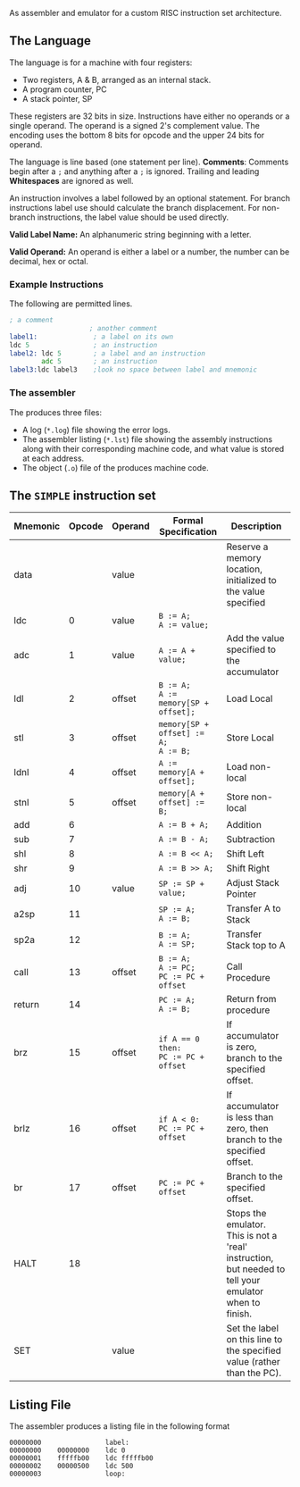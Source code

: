 As assembler and emulator for a custom RISC instruction set architecture.


## The Language
The language is for a machine with four registers:
- Two registers, A & B, arranged as an internal stack.
- A program counter, PC
- A stack pointer, SP

These registers are 32 bits in size. Instructions have either no operands or a single operand. The
operand is a signed 2's complement value. The encoding uses the bottom 8 bits for opcode and
the upper 24 bits for operand.


The language is line based (one statement per line). **Comments**: Comments begin after a `;` and anything after a `;` is ignored. Trailing and leading **Whitespaces** are ignored as well.

An instruction involves a label followed by an optional statement. For branch instructions label use should calculate the branch displacement. For non-branch instructions, the label value should be used directly.

**Valid Label Name:** An alphanumeric string beginning with a letter. 

**Valid Operand:** An operand is either a label or a number, the number can be decimal, hex or octal. 

### Example Instructions
The following are permitted lines.
```asm
; a comment
                    ; another comment
label1:              ; a label on its own
ldc 5                ; an instruction
label2: ldc 5        ; a label and an instruction
        adc 5        ; an instruction
label3:ldc label3    ;look no space between label and mnemonic 
```

### The assembler
The produces three files:
- A log (`*.log`) file showing the error logs.
- The assembler listing (`*.lst`) file showing the assembly instructions along with their corresponding machine code, and what value is stored at each address.
- The object (`.o`) file of the produces machine code.

The `SIMPLE` instruction set
- 
| Mnemonic | Opcode | Operand | Formal Specification                           | Description                                                                                            |
|----------|--------|---------|------------------------------------------------|--------------------------------------------------------------------------------------------------------|
| data     |        | value   |                                                | Reserve a memory location,<br>initialized to the value specified                                       |
| ldc      | 0      | value   | `B := A;`<br>`A := value;`                     |                                                                                                        |
| adc      | 1      | value   | `A := A + value;`                              | Add the value specified to the accumulator                                                             |
| ldl      | 2      | offset  | `B := A;`<br>`A := memory[SP + offset];`       | Load Local                                                                                             |
| stl      | 3      | offset  | `memory[SP + offset] := A;`<br>`A := B;`       | Store Local                                                                                            |
| ldnl     | 4      | offset  | `A := memory[A + offset];`                     | Load non-local                                                                                         |
| stnl     | 5      | offset  | `memory[A + offset] := B;`                     | Store non-local                                                                                        |
| add      | 6      |         | `A := B + A;`                                  | Addition                                                                                               |
| sub      | 7      |         | `A := B - A;`                                  | Subtraction                                                                                            |
| shl      | 8      |         | `A := B << A;`                                 | Shift Left                                                                                             |
| shr      | 9      |         | `A := B >> A;`                                 | Shift Right                                                                                            |
| adj      | 10     | value   | `SP := SP + value;`                            | Adjust Stack Pointer                                                                                   |
| a2sp     | 11     |         | `SP := A;`<br>`A := B;`                        | Transfer A to Stack                                                                                    |
| sp2a     | 12     |         | `B := A;`<br>`A := SP;`                        | Transfer Stack top to A                                                                                |
| call     | 13     | offset  | `B := A;`<br>`A := PC;`<br>`PC := PC + offset` | Call Procedure                                                                                         |
| return   | 14     |         | `PC := A;`<br>`A := B;`                        | Return from procedure                                                                                  |
| brz      | 15     | offset  | `if A == 0 then:`<br>    `PC := PC + offset`   | If accumulator is zero, branch to the specified offset.                                                |
| brlz     | 16     | offset  | `if A < 0:`<br>    `PC := PC + offset`         | If accumulator is less than zero, then branch to the specified offset.                                 |
| br       | 17     | offset  | `PC := PC + offset`                            | Branch to the specified offset.                                                                        |
| HALT     | 18     |         |                                                | Stops the emulator. This is not a 'real' instruction, but needed to tell your emulator when to finish. |
| SET      |        | value   |                                                | Set the label on this line to the specified value (rather than the PC).                                |

## Listing File
The assembler produces a listing file in the following format
```
00000000				label:
00000000	00000000	ldc	0
00000001	fffffb00	ldc	fffffb00
00000002	00000500	ldc	500
00000003				loop:
```


